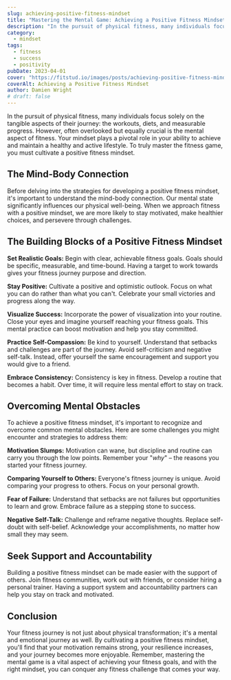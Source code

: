 ```yaml
---
slug: achieving-positive-fitness-mindset
title: "Mastering the Mental Game: Achieving a Positive Fitness Mindset"
description: "In the pursuit of physical fitness, many individuals focus solely on the tangible aspects of their journey: the workouts, diets, and measurable progress."
category:
  - mindset
tags:
  - fitness
  - success
  - positivity
pubDate: 2023-04-01
cover: "https://fitstud.io/images/posts/achieving-positive-fitness-mindset.webp"
coverAlt: Achieving a Positive Fitness Mindset
author: Damien Wright
# draft: false
---
```


In the pursuit of physical fitness, many individuals focus solely on the tangible aspects of their journey: the workouts, diets, and measurable progress. However, often overlooked but equally crucial is the mental aspect of fitness. Your mindset plays a pivotal role in your ability to achieve and maintain a healthy and active lifestyle. To truly master the fitness game, you must cultivate a positive fitness mindset.

## The Mind-Body Connection

Before delving into the strategies for developing a positive fitness mindset, it's important to understand the mind-body connection. Our mental state significantly influences our physical well-being. When we approach fitness with a positive mindset, we are more likely to stay motivated, make healthier choices, and persevere through challenges.

## The Building Blocks of a Positive Fitness Mindset

**Set Realistic Goals:** Begin with clear, achievable fitness goals. Goals should be specific, measurable, and time-bound. Having a target to work towards gives your fitness journey purpose and direction.

**Stay Positive:** Cultivate a positive and optimistic outlook. Focus on what you can do rather than what you can't. Celebrate your small victories and progress along the way.

**Visualize Success:** Incorporate the power of visualization into your routine. Close your eyes and imagine yourself reaching your fitness goals. This mental practice can boost motivation and help you stay committed.

**Practice Self-Compassion:** Be kind to yourself. Understand that setbacks and challenges are part of the journey. Avoid self-criticism and negative self-talk. Instead, offer yourself the same encouragement and support you would give to a friend.

**Embrace Consistency:** Consistency is key in fitness. Develop a routine that becomes a habit. Over time, it will require less mental effort to stay on track.

## Overcoming Mental Obstacles

To achieve a positive fitness mindset, it's important to recognize and overcome common mental obstacles. Here are some challenges you might encounter and strategies to address them:

**Motivation Slumps:** Motivation can wane, but discipline and routine can carry you through the low points. Remember your "*why*" – the reasons you started your fitness journey.

**Comparing Yourself to Others:** Everyone's fitness journey is unique. Avoid comparing your progress to others. Focus on your personal growth.

**Fear of Failure:** Understand that setbacks are not failures but opportunities to learn and grow. Embrace failure as a stepping stone to success.

**Negative Self-Talk:** Challenge and reframe negative thoughts. Replace self-doubt with self-belief. Acknowledge your accomplishments, no matter how small they may seem.

## Seek Support and Accountability

Building a positive fitness mindset can be made easier with the support of others. Join fitness communities, work out with friends, or consider hiring a personal trainer. Having a support system and accountability partners can help you stay on track and motivated.

## Conclusion

Your fitness journey is not just about physical transformation; it's a mental and emotional journey as well. By cultivating a positive fitness mindset, you'll find that your motivation remains strong, your resilience increases, and your journey becomes more enjoyable. Remember, mastering the mental game is a vital aspect of achieving your fitness goals, and with the right mindset, you can conquer any fitness challenge that comes your way.
